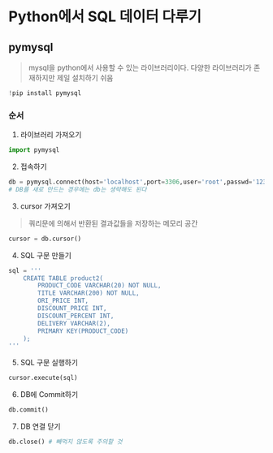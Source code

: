 # Python에서 SQL 데이터 다루기

## pymysql
> mysql을 python에서 사용할 수 있는 라이브러리이다. 다양한 라이브러리가 존재하지만 제일 설치하기 쉬움

```python
!pip install pymysql
```

### 순서

1. 라이브러리 가져오기

```python
import pymysql
```

2. 접속하기

```python
db = pymysql.connect(host='localhost',port=3306,user='root',passwd='1234',db='ecommerce',charset='utf8')
# DB를 새로 만드는 경우에는 db는 생략해도 된다
```

3. cursor 가져오기
> 쿼리문에 의해서 반환된 결과값들을 저장하는 메모리 공간

```python
cursor = db.cursor()
```

4. SQL 구문 만들기

```python
sql = '''
    CREATE TABLE product2(
        PRODUCT_CODE VARCHAR(20) NOT NULL,
        TITLE VARCHAR(200) NOT NULL,
        ORI_PRICE INT,
        DISCOUNT_PRICE INT,
        DISCOUNT_PERCENT INT,
        DELIVERY VARCHAR(2),
        PRIMARY KEY(PRODUCT_CODE)
    );
'''
```

5. SQL 구문 실행하기

```PYTHON
cursor.execute(sql)
```

6. DB에 Commit하기

```python
db.commit()
```

7. DB 연결 닫기

```python
db.close() # 빼먹지 않도록 주의할 것
```




